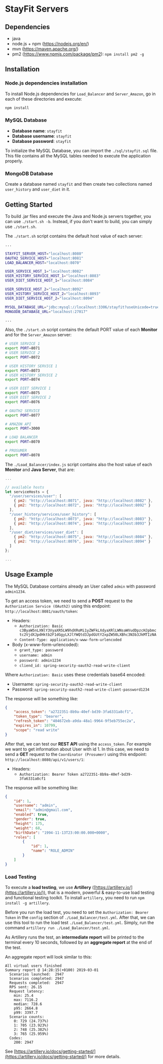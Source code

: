 # StayFit Servers

## Dependencies

- java
- node.js + npm (https://nodejs.org/en/)
- mvn (https://maven.apache.org/)
- pm2 (https://www.npmjs.com/package/pm2): `npm install pm2 -g`

## Installation

### Node.js dependencies installation

To install Node.js dependencies for `Load_Balancer` and `Server_Amazon`, go in each of these directories and execute: 
```bash
npm install
```

### MySQL Database

- **Database name**: `stayfit`
- **Database username**: `stayfit`
- **Database password**: `stayfit`

To initialize the MySQL Database, you can import the `./sql/stayfit.sql` file. 
This file contains all the MySQL tables needed to execute the application properly.

### MongoDB Database

Create a database named `stayfit` and then create two collections named `user_history` and `user_diet` in it.

## Getting Started

To build .jar files and execute the Java and Node.js servers together, you can use `./start.sh -b`.
Instead, if you don't want to build, you can simply use `./start.sh`.

The `./start.sh` script contains the default host value of each server:
```bash
...

STAYFIT_SERVER_HOST="localhost:8080"
OAUTH2_SERVICE_HOST="localhost:8081"
LOAD_BALANCER_HOST="localhost:8070"

USER_SERVICE_HOST_1="localhost:8082"
USER_HISTORY_SERVICE_HOST_1="localhost:8083"
USER_DIET_SERVICE_HOST_1="localhost:8084"

USER_SERVICE_HOST_2="localhost:8092"
USER_HISTORY_SERVICE_HOST_2="localhost:8093"
USER_DIET_SERVICE_HOST_2="localhost:8094"

MYSQL_DATABASE_URL="jdbc:mysql://localhost:3306/stayfit?useUnicode=true&useJDBCCompliantTimezoneShift=true&useLegacyDatetimeCode=false&serverTimezone=UTC"
MONGODB_DATABASE_URL="localhost:27017"

...
```

Also, the `./start.sh` script contains the default PORT value of each **Monitor** and for the `Server_Amazon` server:
```bash
# USER SERVICE 1
export PORT=8071
# USER SERVICE 2
export PORT=8072

# USER HISTORY SERVICE 1
export PORT=8073
# USER HISTORY SERVICE 2
export PORT=8074

# USER DIET SERVICE 1
export PORT=8075
# USER DIET SERVICE 2
export PORT=8076

# OAUTH2 SERVICE
export PORT=8077

# AMAZON API
export PORT=3000

# LOAD BALANCER
export PORT=8070

# PROSUMER
export PORT=8078
```

The `./Load_Balancer/index.js` script contains also the host value of each **Monitor** and **Java Server**, that are:
```javascript
...

// available hosts
let serviceHosts = {
  "/user/services/user": [
    { pm2: "http://localhost:8071", java: "http://localhost:8082" },
    { pm2: "http://localhost:8072", java: "http://localhost:8092" }
  ],
  "/user_history/services/user_history": [
    { pm2: "http://localhost:8073", java: "http://localhost:8083" },
    { pm2: "http://localhost:8074", java: "http://localhost:8093" }
  ],
  "/user_diet/services/user_diet": [
    { pm2: "http://localhost:8075", java: "http://localhost:8084" },
    { pm2: "http://localhost:8076", java: "http://localhost:8094" }
  ]
};

...
```

## Usage Example

The MySQL Database contains already an User called `admin` with password `admin1234`.

To get an access token, we need to send a **POST** request to the `Authorization Service (OAuth2)` using this endpoint: `http://localhost:8081/oauth/token`:
- Headers:
  - `Authorization: Basic c3ByaW5nLXNlY3VyaXR5LW9hdXRoMi1yZWFkLXdyaXRlLWNsaWVudDpzcHJpbmctc2VjdXJpdHktb2F1dGgyLXJlYWQtd3JpdGUtY2xpZW50LXBhc3N3b3JkMTIzNA`
  - `Content-Type: application/x-www-form-urlencoded`
- Body (x-www-form-urlencoded):
  - `grant_type: password`
  - `username: admin`
  - `password: admin1234`
  - `cliend_id: spring-security-oauth2-read-write-client`

Where `Authorization: Basic` uses these credentials base64 encoded:
- Username: `spring-security-oauth2-read-write-client`
- Password: `spring-security-oauth2-read-write-client-password1234`

The response will be something like:
```json
{
    "access_token": "a2722351-8b9a-40ef-bd39-3fa6331a8cf1",
    "token_type": "bearer",
    "refresh_token": "404672eb-a9da-48a1-9964-9f5eb755ec2a",
    "expires_in": 10799,
    "scope": "read write"
}
```

After that, we can test our **REST API** using the `access_token`. For example we want to get information about User with id 1. 
In this case, we need to send a **GET** request to the `Coordinator (Prosumer)` using this endpoint: `http://localhost:8080/api/v1/users/1`:
- Headers:
  - `Authorization: Bearer Token a2722351-8b9a-40ef-bd39-3fa6331a8cf1`

The response will be something like:
```json
{
    "id": 1,
    "username": "admin",
    "email": "admin@gmail.com",
    "enabled": true,
    "gender": true,
    "height": 175,
    "weight": 68,
    "birthDate": "1994-11-13T23:00:00.000+0000",
    "roles": [
        {
            "id": 1,
            "name": "ROLE_ADMIN"
        }
    ]
}
```

### Load Testing

To execute a **load testing**, we use **Artillery** ([https://artillery.io/](https://artillery.io/)), that is a modern, powerful & easy-to-use load testing and functional testing toolkit.
To install `artillery`, you need to run `npm install -g artillery`.

Before you run the load test, you need to set the `Authorization: Bearer Token` in the `config` section of `./Load_Balancer/test.yml`.
After that, we can use this tool to run the load test `./Load_Balancer/test.yml`. Simply, run the command `artillery run ./Load_Balancer/test.yml`.

As Artillery runs the test, an **intermediate report** will be printed to the terminal every 10 seconds, followed by an **aggregate report** at the end of the test.

An aggregate report will look similar to this:
```
All virtual users finished
Summary report @ 14:28:15(+0100) 2019-03-01
  Scenarios launched:  2947
  Scenarios completed: 2947
  Requests completed:  2947
  RPS sent: 26.15
  Request latency:
    min: 25.4
    max: 7116.2
    median: 728.6
    p95: 2664.8
    p99: 3397.7
  Scenario counts:
    0: 729 (24.737%)
    1: 705 (23.923%)
    2: 748 (25.382%)
    3: 765 (25.959%)
  Codes:
    200: 2947
```

See [https://artillery.io/docs/getting-started/](https://artillery.io/docs/getting-started/) for more details.